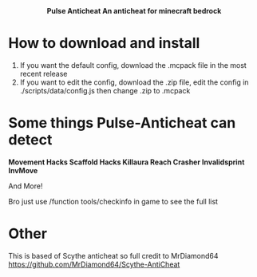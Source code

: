 <div align="center">
  <b> Pulse Anticheat </b>
  <b>An anticheat for minecraft bedrock</b>
</div>

# How to download and install
1. If you want the default config, download the .mcpack file in the most recent release
2. If you want to edit the config, download the .zip file, edit the config in ./scripts/data/config.js then change .zip to .mcpack

# Some things Pulse-Anticheat can detect

<b> Movement Hacks </b>
<b> Scaffold Hacks </b>
<b> Killaura </b>
<b> Reach </b>
<b> Crasher </b>
<b> Invalidsprint </b>
<b> InvMove </b>

And More!

Bro just use /function tools/checkinfo in game to see the full list

# Other

This is based of Scythe anticheat so full credit to MrDiamond64
https://github.com/MrDiamond64/Scythe-AntiCheat
  
